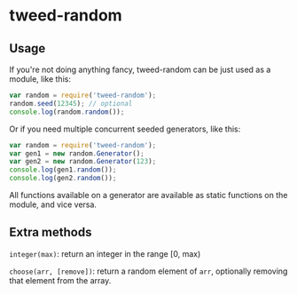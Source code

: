 # tweed-random

## Usage

If you're not doing anything fancy, tweed-random can be just used as a module, like this:

```javascript
var random = require('tweed-random');
random.seed(12345); // optional
console.log(random.random());
```

Or if you need multiple concurrent seeded generators, like this:

```javascript
var random = require('tweed-random');
var gen1 = new random.Generator();
var gen2 = new random.Generator(123);
console.log(gen1.random());
console.log(gen2.random());
```

All functions available on a generator are available as static functions on
the module, and vice versa.

## Extra methods

`integer(max)`: return an integer in the range [0, max)

`choose(arr, [remove])`: return a random element of `arr`, optionally removing that element from the array.
